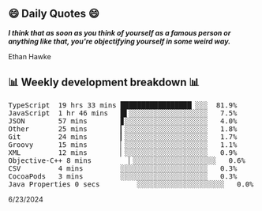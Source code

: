 ## 😄 Daily Quotes 😄

_**I think that as soon as you think of yourself as a famous person or anything like that, you're objectifying yourself in some weird way.**_

Ethan Hawke



## 📊 Weekly development breakdown 📊

<pre>TypeScript  19 hrs 33 mins █████████████████▏░░░  81.9%
JavaScript  1 hr 46 mins   █▌░░░░░░░░░░░░░░░░░░░   7.5%
JSON        57 mins        ▊░░░░░░░░░░░░░░░░░░░░   4.0%
Other       25 mins        ▎░░░░░░░░░░░░░░░░░░░░   1.8%
Git         24 mins        ▎░░░░░░░░░░░░░░░░░░░░   1.7%
Groovy      15 mins        ▏░░░░░░░░░░░░░░░░░░░░   1.1%
XML         12 mins        ▏░░░░░░░░░░░░░░░░░░░░   0.9%
Objective-C++ 8 mins         ▏░░░░░░░░░░░░░░░░░░░░   0.6%
CSV         4 mins         ░░░░░░░░░░░░░░░░░░░░░   0.3%
CocoaPods   3 mins         ░░░░░░░░░░░░░░░░░░░░░   0.3%
Java Properties 0 secs         ░░░░░░░░░░░░░░░░░░░░░   0.0%</pre>

6/23/2024